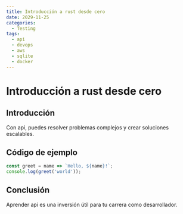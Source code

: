 ```yaml
---
title: Introducción a rust desde cero
date: 2029-11-25
categories:
  - Testing
tags:
  - api
  - devops
  - aws
  - sqlite
  - docker
---
```


# Introducción a rust desde cero

## Introducción

Con api, puedes resolver problemas complejos y crear soluciones escalables.

## Código de ejemplo

```javascript
const greet = name => `Hello, ${name}!`;
console.log(greet('world'));
```

## Conclusión

Aprender api es una inversión útil para tu carrera como desarrollador.